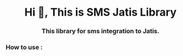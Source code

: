 <h1 align="center">Hi 👋, This is SMS Jatis Library</h1>
<h3 align="center">This library for sms integration to Jatis.</h3>

<h3 align="left">How to use : </h3>
<p align="left">
</p>